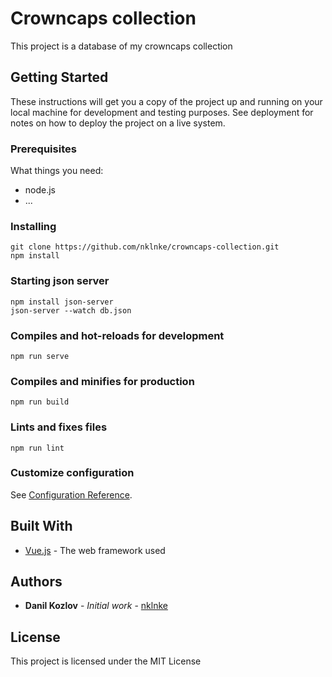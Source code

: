 # Crowncaps collection

This project is a database of my crowncaps collection

## Getting Started

These instructions will get you a copy of the project up and running on your local machine for development and testing purposes. See deployment for notes on how to deploy the project on a live system.

### Prerequisites

What things you need:
- node.js
- ...

### Installing

```
git clone https://github.com/nklnke/crowncaps-collection.git
npm install
```

### Starting json server
```
npm install json-server
json-server --watch db.json
```

### Compiles and hot-reloads for development
```
npm run serve
```

### Compiles and minifies for production
```
npm run build
```

### Lints and fixes files
```
npm run lint
```

### Customize configuration
See [Configuration Reference](https://cli.vuejs.org/config/).

## Built With

* [Vue.js](https://vuejs.org/) - The web framework used

## Authors

* **Danil Kozlov** - *Initial work* - [nklnke](https://github.com/nklnke)

## License

This project is licensed under the MIT License
